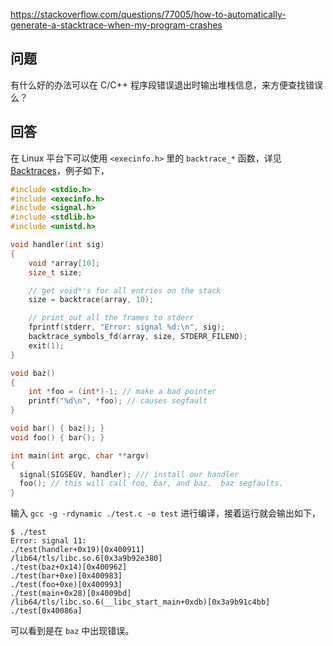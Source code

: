 <https://stackoverflow.com/questions/77005/how-to-automatically-generate-a-stacktrace-when-my-program-crashes>

## 问题

有什么好的办法可以在 C/C++ 程序段错误退出时输出堆栈信息，来方便查找错误么？

## 回答

在 Linux 平台下可以使用 `<execinfo.h>` 里的 `backtrace_*` 函数，详见 [Backtraces](http://www.gnu.org/software/libc/manual/html_node/Backtraces.html)，例子如下，

```c++
#include <stdio.h>
#include <execinfo.h>
#include <signal.h>
#include <stdlib.h>
#include <unistd.h>

void handler(int sig)
{
    void *array[10];
    size_t size;

    // get void*'s for all entries on the stack
    size = backtrace(array, 10);

    // print out all the frames to stderr
    fprintf(stderr, "Error: signal %d:\n", sig);
    backtrace_symbols_fd(array, size, STDERR_FILENO);
    exit(1);
}

void baz()
{
    int *foo = (int*)-1; // make a bad pointer
    printf("%d\n", *foo); // causes segfault
}

void bar() { baz(); }
void foo() { bar(); }

int main(int argc, char **argv)
{
  signal(SIGSEGV, handler); /// install our handler
  foo(); // this will call foo, bar, and baz.  baz segfaults.
}
```

输入 `gcc -g -rdynamic ./test.c -o test` 进行编译，接着运行就会输出如下，

```
$ ./test
Error: signal 11:
./test(handler+0x19)[0x400911]
/lib64/tls/libc.so.6[0x3a9b92e380]
./test(baz+0x14)[0x400962]
./test(bar+0xe)[0x400983]
./test(foo+0xe)[0x400993]
./test(main+0x28)[0x4009bd]
/lib64/tls/libc.so.6(__libc_start_main+0xdb)[0x3a9b91c4bb]
./test[0x40086a]
```

可以看到是在 `baz` 中出现错误。



